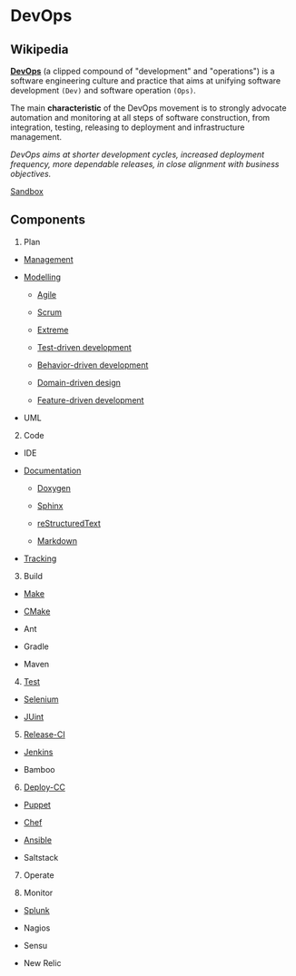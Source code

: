 # DevOps

## Wikipedia

[**DevOps**](https://en.wikipedia.org/wiki/DevOps) (a clipped compound of "development" and "operations") is a software engineering culture and practice that aims at unifying software development `(Dev)` and software operation `(Ops)`.

The main **characteristic** of the DevOps movement is to strongly advocate automation and monitoring at all steps of software construction, from integration, testing, releasing to deployment and infrastructure management.

*DevOps aims at shorter development cycles, increased deployment frequency, more dependable releases, in close alignment with business objectives.*

[Sandbox](https://en.wikipedia.org/wiki/Sandbox_(software_development))

## Components

1. Plan

 * [Management](https://en.wikipedia.org/wiki/Comparison_of_project_management_software)

 * [Modelling](https://en.wikipedia.org/wiki/Systems_development_life_cycle)

   * [Agile](https://en.wikipedia.org/wiki/Agile_software_development)

   * [Scrum](https://en.wikipedia.org/wiki/Scrum_(software_development))

   * [Extreme](https://en.wikipedia.org/wiki/Extreme_programming)

   * [Test-driven development](https://en.wikipedia.org/wiki/Test-driven_development)

   * [Behavior-driven development](https://en.wikipedia.org/wiki/Behavior-driven_development)

   * [Domain-driven design](https://en.wikipedia.org/wiki/Domain-driven_design)

   * [Feature-driven development](https://en.wikipedia.org/wiki/Feature-driven_development)

 * UML

2. Code

 * IDE

 * [Documentation](https://en.wikipedia.org/wiki/Comparison_of_documentation_generators)

   * [Doxygen](http://www.stack.nl/~dimitri/doxygen/)

   * [Sphinx](http://www.sphinx-doc.org/en/stable/contents.html)

   * [reStructuredText](https://en.wikipedia.org/wiki/ReStructuredText)

   * [Markdown](https://en.wikipedia.org/wiki/Markdown)

 * [Tracking](https://en.wikipedia.org/wiki/Comparison_of_issue-tracking_systems)

3. Build

 * [Make](https://www.gnu.org/software/make/)

 * [CMake](https://cmake.org/documentation/)

 * Ant

 * Gradle

 * Maven

4. [Test](https://en.wikipedia.org/wiki/Test_automation)

 * [Selenium](http://www.seleniumhq.org/)

 * [JUint](http://junit.org/junit4/)

5. [Release-CI](https://en.wikipedia.org/wiki/Continuous_integration)

 * [Jenkins](https://jenkins.io/)

 * Bamboo

6. [Deploy-CC](https://en.wikipedia.org/wiki/Software_configuration_management)

 * [Puppet](https://puppet.com/?_ga=2.137645170.314714433.1499426355-1585590507.1490099271)

 * [Chef](https://www.chef.io/chef/)

 * [Ansible](https://www.ansible.com/)

 * Saltstack

7. Operate

8. Monitor

 * [Splunk](https://www.splunk.com/)

 * Nagios

 * Sensu

 * New Relic
